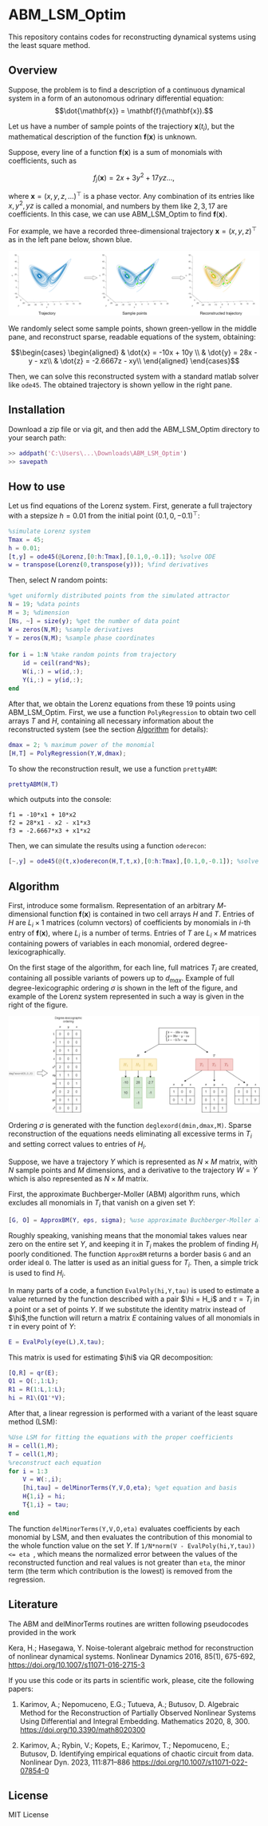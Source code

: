# ABM_LSM_Optim
This repository contains codes for reconstructing dynamical systems using the least square method. 

## Overview

Suppose, the problem is to find a description of a continuous dynamical system in a form of an autonomous odrinary differential equation:
$$\dot{\mathbf{x}} = \mathbf{f}(\mathbf{x}).$$

Let us have a number of sample points of the trajectiory $\mathbf{x}(t_i)$, but the mathematical description of the function $\mathbf{f}(\mathbf{x})$ is unknown. 

Suppose, every line of a function $\mathbf{f}(\mathbf{x})$ is a sum of monomials with coefficients, such as

$$f_j(\mathbf{x}) = 2x + 3y^2 + 17yz \dots, $$

where $\mathbf{x} = (x,y,z, \dots) ^\top$ is a phase vector. Any combination of its entries like $x,y^2,yz$ is called a monomial, and numbers by them like $2,3,17$ are coefficients. In this case, we can use ABM_LSM_Optim to find $\mathbf{f}(\mathbf{x})$.

For example, we have a recorded three-dimensional trajectory $\mathbf{x} = (x,y,z)^\top$ as in the left pane below, shown blue. 

![Fig1](https://github.com/aikarimov/ABM_LSM_Optim/blob/main/scheme.drawio.png)

We randomly select some sample points, shown green-yellow in the middle pane, and reconstruct sparse, readable equations of the system, obtaining:

$$\begin{cases}
\begin{aligned}
& \dot{x} = -10x + 10y \\
& \dot{y} = 28x - y - xz\\
& \dot{z} = -2.6667z - xy\\
\end{aligned}
\end{cases}$$

Then, we can solve this reconstructed system with a standard matlab solver like `ode45`. The obtained trajectory is shown yellow in the right pane.

## Installation
Download a zip file or via git, and then add the ABM_LSM_Optim directory to your search path:

```matlab
>> addpath('C:\Users\...\Downloads\ABM_LSM_Optim')  
>> savepath
```
## How to use

Let us find equations of the Lorenz system. First, generate a full trajectory with a stepsize $h=0.01$ from the initial point $(0.1,0,-0.1)^\top$:
```matlab
%simulate Lorenz system
Tmax = 45;
h = 0.01;
[t,y] = ode45(@Lorenz,[0:h:Tmax],[0.1,0,-0.1]); %solve ODE
w = transpose(Lorenz(0,transpose(y))); %find derivatives
```
Then, select $N$ random points:

```matlab
%get uniformly distributed points from the simulated attractor
N = 19; %data points
M = 3; %dimension
[Ns, ~] = size(y); %get the number of data point
W = zeros(N,M); %sample derivatives
Y = zeros(N,M); %sample phase coordinates

for i = 1:N %take random points from trajectory
    id = ceil(rand*Ns);  
    W(i,:) = w(id,:); 
    Y(i,:) = y(id,:);
end
```
After that, we obtain the Lorenz equations from these 19 points using ABM_LSM_Optim. First, we use a function `PolyRegression` to obtain two cell arrays $T$ and $H$, containing all necessary information about the reconstructed system (see the section [Algorithm](https://github.com/aikarimov/ABM_LSM_Optim/tree/main#algorithm) for details):

```matlab
dmax = 2; % maximum power of the monomial
[H,T] = PolyRegression(Y,W,dmax);
```
To show the reconstruction result, we use a function `prettyABM`:

```matlab
prettyABM(H,T)
```
which outputs into the console:
```
f1 = -10*x1 + 10*x2
f2 = 28*x1 - x2 - x1*x3
f3 = -2.6667*x3 + x1*x2
```
Then, we can simulate the results using a function `oderecon`:
```matlab
[~,y] = ode45(@(t,x)oderecon(H,T,t,x),[0:h:Tmax],[0.1,0,-0.1]); %solve ODE
```
## Algorithm

First, introduce some formalism. Representation of an arbitrary $M$-dimensional function $\mathbf{f}(\mathbf{x})$ is contained in two cell arrays $H$ and $T$. Entries of $H$ are $L_i \times 1$ matrices (column vectors) of coefficients by monomials in $i$-th entry of $\mathbf{f}(\mathbf{x})$, where $L_i$ is a number of terms. Entries of $T$ are $L_i \times M$ matrices containing powers of variables in each monomial, ordered degree-lexicographically.

On the first stage of the algorithm, for each line, full matrices $T_i$ are created, containing all possible variants of powers up to $d_{max}$. Example of full degree-lexicographic ordering $\sigma$ is shown in the left of the figure, and example of the Lorenz system represented in such a way is given in the right of the figure. 

![Fig2](https://github.com/aikarimov/ABM_LSM_Optim/blob/main/handt.drawio.png)

Ordering $\sigma$ is generated with the function `deglexord(dmin,dmax,M)`. Sparse reconstruction of the equations needs eliminating all excessive terms in $T_i$ and setting correct values to entries of $H_i$. 

Suppose, we have a trajectory $Y$ which is represented as $N \times M$ matrix, with $N$ sample points and $M$ dimensions, and a derivative to the trajectory $W = \dot{Y}$ which is also represented as $N \times M$ matrix. 

First, the approximate Buchberger-Moller (ABM) algorithm runs, which excludes all monomials in $T_i$ that vanish on a given set $Y$:

```matlab
[G, O] = ApproxBM(Y, eps, sigma); %use approximate Buchberger-Moller algorithm
```
Roughly speaking, vanishing means that the monomial takes values near zero on the entire set $Y$, and keeping it in $T_i$ makes the problem of finding $H_i$ poorly conditioned. The function `ApproxBM` returns a border basis `G` and an order ideal `O`. The latter is used as an initial guess for $T_i$. Then, a simple trick is used to find $H_i$.

In many parts of a code, a function `EvalPoly(hi,Y,tau)` is used to estimate a value returned by the function described with a pair $\hi = H_i$ and $\tau = T_i$ in a point or a set of points $Y$. If we substitute the identity matrix instead of $\hi$,the function will return a matrix $E$ containing values of all monomials in $\tau$ in every point of $Y$:

```matlab
E = EvalPoly(eye(L),X,tau);
```

This matrix is used for estimating $\hi$ via QR decomposition:

```matlab
[Q,R] = qr(E);
Q1 = Q(:,1:L);
R1 = R(1:L,1:L);
hi = R1\(Q1'*V);
```

After that, a linear regression is performed with a variant of the least square method (LSM):

```matlab
%Use LSM for fitting the equations with the proper coefficients
H = cell(1,M);
T = cell(1,M);
%reconstruct each equation
for i = 1:3
    V = W(:,i);
    [hi,tau] = delMinorTerms(Y,V,O,eta); %get equation and basis    
    H{1,i} = hi;
    T{1,i} = tau;
end
```

The function `delMinorTerms(Y,V,O,eta)` evaluates coefficients by each monomial by LSM, and then evaluates the contribution of this monomial to the whole function value on the set $Y$. If `1/N*norm(V - EvalPoly(hi,Y,tau)) <= eta `, which means the normalized error between the values of the reconstructed function and real values is not greater than `eta`, the minor term (the term which contribution is the lowest) is removed from the regression.



## Literature
The ABM and delMinorTerms routines are written following pseudocodes provided in the work

Kera, H.; Hasegawa, Y. Noise-tolerant algebraic method for reconstruction of nonlinear dynamical systems. Nonlinear Dynamics 2016, 85(1), 675-692,  https://doi.org/10.1007/s11071-016-2715-3

If you use this code or its parts in scientific work, please, cite the following papers:

1. Karimov, A.; Nepomuceno, E.G.; Tutueva, A.; Butusov, D. Algebraic Method for the Reconstruction of Partially Observed Nonlinear Systems Using Differential and Integral Embedding. Mathematics 2020, 8, 300. https://doi.org/10.3390/math8020300

2. Karimov, A.; Rybin, V.; Kopets, E.; Karimov, T.; Nepomuceno, E.; Butusov, D. Identifying empirical equations of chaotic circuit from data. Nonlinear Dyn. 2023, 111:871–886 https://doi.org/10.1007/s11071-022-07854-0

## License
MIT License
